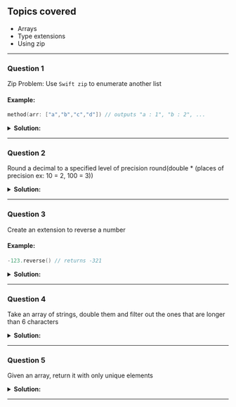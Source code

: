 
## Topics covered
 * Arrays
 * Type extensions
 * Using zip
 --------

### Question 1
Zip Problem: Use ```Swift zip``` to enumerate another list

#### Example:
```Swift
method(arr: ["a","b","c","d"]) // outputs "a : 1", "b : 2", ...
```

<details>
 <summary><strong>Solution:</strong></summary><br>

```Swift
let numArr: [Int] = [1,2,3,4,5,6]
let letterArr: [String] = ["A","B","C","D","E","F"]

for (num, letter) in zip(numArr, letterArr) {
    print("\(num,letter)")
}
 ```
</details>

--------

### Question 2
Round a decimal to a specified level of precision
round(double * (places of precision ex: 10 = 2, 100 = 3))



<details>
 <summary><strong>Solution:</strong></summary><br>

```Swift
let double: Double = 4.59
let rounded = round(double * 10) / 10
 ```
</details>

--------

### Question 3
Create an extension to reverse a number


#### Example:
 ```Swift
-123.reverse() // returns -321
 ```    

<details>
 <summary><strong>Solution:</strong></summary><br>

```Swift
let nums = -123

let numStr = "\(nums)"
let splitIndex = numStr.index(numStr.startIndex, offsetBy: 1)
let range1 = numStr.startIndex..<splitIndex
let range2 = splitIndex..<numStr.endIndex
print(numStr[range1] + numStr[range2].reversed() + (nums % 2 == 0 ? "even" : " not even"))



extension Int {
    func reverse() -> Int {
        let numStr = "\(self)"
        let splitIndex = numStr.index(numStr.startIndex, offsetBy: 1)
        let range = splitIndex..<numStr.endIndex
        let reversedNumStr = "-\(String(numStr[range].reversed()))"
        return Int(reversedNumStr)!
    }
}
let nums2 = -524 // return -425
print(nums2.reverse())
 ```
</details>

--------

### Question 4
Take an array of strings, double them and filter out the ones that are longer than 6 characters


<details>
 <summary><strong>Solution:</strong></summary><br>

```Swift
extension String {
    func double() -> String {
        return self + self
    }

    func length() -> Int {
        return characters.count
    }
}

let strArr: [String] = ["A", "Cat", "Jumped", "Else", "Football", "Tinder", "Boy", "Girl", "Do", "It"]
print(strArr.filter { $0.length() < 3 }.map { $0.double() })
```
</details>

--------

### Question 5
Given an array, return it with only unique elements


<details>
 <summary><strong>Solution:</strong></summary><br>

```Swift
let array1: [String] = ["An", "Apple", "Is", "A", "Fruit", "Apple"]

func uniqueEle(_ arr: [String]) -> [String] {
    var elements = Set<String>()
    for element in arr {
        elements.insert(element)
    }
    return Array(elements)
}

print(uniqueEle(array1))
```
</details>

--------
